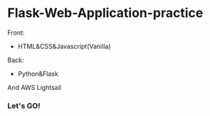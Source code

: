 # Flask-Web-Application-practice

Front:
- HTML&CSS&Javascript(Vanilla)

Back:
- Python&Flask

And AWS Lightsail

### Let's GO!
